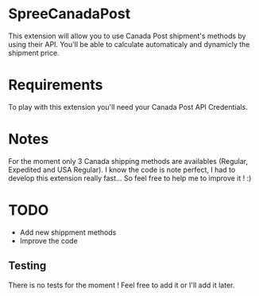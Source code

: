 SpreeCanadaPost
===============

This extension will allow you to use Canada Post shipment's methods by using their API.
You'll be able to calculate automaticaly and dynamicly the shipment price.


Requirements
=======

To play with this extension you'll need your Canada Post API Credentials.

Notes
=====

For the moment only 3 Canada shipping methods are availables (Regular, Expedited and USA Regular).
I know the code is note perfect, I had to develop this extension really fast... So feel free to help me to improve it ! :)

TODO
====

- Add new shippment methods
- Improve the code

Testing
-------

There is no tests for the moment ! Feel free to add it or I'll add it later.
